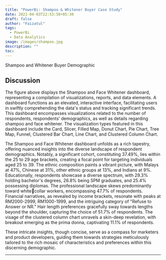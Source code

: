 ```yaml
---
title: "PowerBi: Shampoo & Whitener Buyer Case Study"
date: 2021-04-03T22:53:58+05:30
draft: false
author: "Faizatul"
tags:
  - PowerBi
  - Data Analytics
image: /images/shampoo.jpg
description: ""
toc: 
---
```


Shampoo and Whitener Buyer Demographic

## Discussion

The figure above displays the Shampoo and Face Whitener dashboard, representing a compilation of 
visualizations, reports, and data elements. A dashboard functions as an elevated, interactive interface, facilitating 
users in swiftly comprehending the data's status and tracking significant trends. This dashboard encompasses 
visualizations related to the number of respondents, respondents’ demographics, as well as details regarding 
shampoo and face whitener. The visualization types featured in this dashboard include the Card, Slicer, Filled 
Map, Donut Chart, Pie Chart, Tree Map, Funnel, Clustered Bar Chart, Line Chart, and Clustered Column Chart.
 
The Shampoo and Face Whitener dashboard unfolds as a rich tapestry, offering nuanced insights into the 
diverse landscape of respondent demographics. Notably, a significant cohort, constituting 37.49%, lies within the 
25 to 29 age brackets, creating a focal point for targeting individuals aged 25 to 39. The ethnic composition paints 
a vibrant picture, with Malays at 47%, Chinese at 31%, other ethnic groups at 13%, and Indians at 9%. 
Educationally, respondents showcase a diverse spectrum, with 29.3% holding bachelor's degrees, 26.8% being 
SPM graduates, and 25.4% possessing diplomas. The professional landscape skews predominantly toward whitecollar workers, encompassing 47.7% of respondents. Financial narratives, as revealed by income brackets, 
resonate with peaks at RM2000-2999, RM1000-1999, and the intriguing category of "Refuse to Answer or NR." 
Hair length preferences gracefully sway towards lengths beyond the shoulder, capturing the choice of 51.7% of 
respondents. The visage of the clustered column chart unravels a skin-deep revelation, with breakout emerging 
as the prima donna, captivating 11.1% of respondents. 

These intricate insights, though concise, serve as a compass for marketers and product developers, guiding 
them towards strategies meticulously tailored to the rich mosaic of characteristics and preferences within this 
discerning demographic.

<hr>
